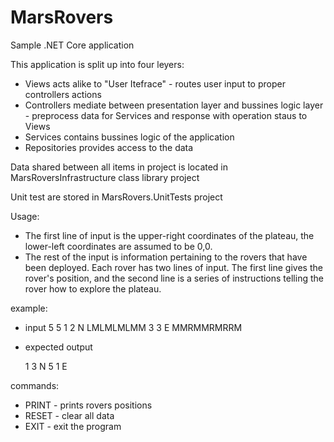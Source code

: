 # MarsRovers
Sample .NET Core application

This application is split up into four leyers:
- Views acts alike to "User Itefrace" - routes user input to proper controllers actions
- Controllers mediate between presentation layer and bussines logic layer - preprocess data for Services and response with operation staus to Views
- Services contains bussines logic of the application
- Repositories provides access to the data

Data shared between all items in project is located in MarsRoversInfrastructure class library project

Unit test are stored in MarsRovers.UnitTests project

Usage:
- The first line of input is the upper-right coordinates of the plateau, the lower-left coordinates are assumed to be 0,0.
- The rest of the input is information pertaining to the rovers that have been deployed. Each rover has two lines of input. The first line gives the rover's position, and the second line is a series of instructions telling the rover how to explore the plateau.

example:
- input
	5 5
	1 2 N
	LMLMLMLMM
	3 3 E
	MMRMMRMRRM

- expected output

	1 3 N
	5 1 E

commands:
- PRINT - prints rovers positions
- RESET - clear all data
- EXIT - exit the program
